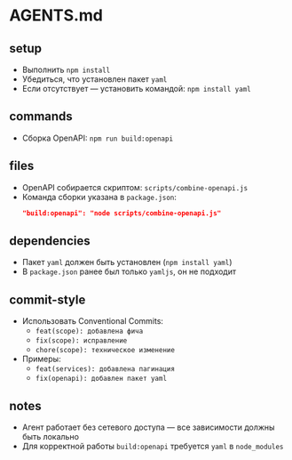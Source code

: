 # AGENTS.md

## setup

- Выполнить `npm install`
- Убедиться, что установлен пакет `yaml`
- Если отсутствует — установить командой: `npm install yaml`

## commands

- Сборка OpenAPI: `npm run build:openapi`

## files

- OpenAPI собирается скриптом: `scripts/combine-openapi.js`
- Команда сборки указана в `package.json`:
  ```json
  "build:openapi": "node scripts/combine-openapi.js"
  ```

## dependencies

- Пакет `yaml` должен быть установлен (`npm install yaml`)
- В `package.json` ранее был только `yamljs`, он не подходит

## commit-style

- Использовать Conventional Commits:
  - `feat(scope): добавлена фича`
  - `fix(scope): исправление`
  - `chore(scope): техническое изменение`
- Примеры:
  - `feat(services): добавлена пагинация`
  - `fix(openapi): добавлен пакет yaml`

## notes

- Агент работает без сетевого доступа — все зависимости должны быть локально
- Для корректной работы `build:openapi` требуется `yaml` в `node_modules`